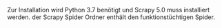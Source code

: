 Zur Installation wird Python 3.7 benötigt und Scrapy 5.0 muss installiert werden.
der Scrapy Spider Ordner enthält den funktionstüchtigen Spider.
